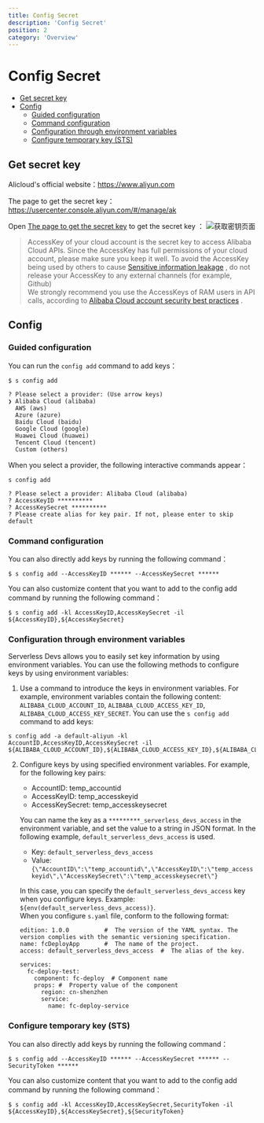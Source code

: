 ```yaml
---
title: Config Secret
description: 'Config Secret'
position: 2
category: 'Overview'
---
```

# Config Secret

- [Get secret key](#Get-secret-key)
- [Config](#Config)
    - [Guided configuration](#Guided-configuration)
    - [Command configuration](#Command-configuration)
    - [Configuration through environment variables](#Configuration-through-environment-variables)
    - [Configure temporary key (STS)](#Configure-temporary-key-STS)
    
## Get secret key

Alicloud's official website：https://www.aliyun.com   

The page to get the secret key：https://usercenter.console.aliyun.com/#/manage/ak

Open [The page to get the secret key](https://usercenter.console.aliyun.com/#/manage/ak) to get the secret key ：
  ![获取密钥页面](https://images.devsapp.cn/access/aliyun-access.jpg)


> AccessKey of your cloud account is the secret key to access Alibaba Cloud APIs. Since the AccessKey has full permissions of your cloud account, please make sure you keep it well. To avoid the AccessKey being used by others to cause [Sensitive information leakage](https://www.alibabacloud.com/help/doc-detail/54059.htm) , do not release your AccessKey to any external channels (for example, Github)    
> We strongly recommend you use the AccessKeys of RAM users in API calls, according to [Alibaba Cloud account security best practices](https://www.alibabacloud.com/help/doc-detail/102600.html) .

## Config

### Guided configuration

You can run the `config add` command to add keys：

```shell script
$ s config add 

? Please select a provider: (Use arrow keys)
❯ Alibaba Cloud (alibaba) 
  AWS (aws) 
  Azure (azure) 
  Baidu Cloud (baidu) 
  Google Cloud (google) 
  Huawei Cloud (huawei) 
  Tencent Cloud (tencent) 
  Custom (others) 
```

When you select a provider, the following interactive commands appear：

```shell script
s config add 

? Please select a provider: Alibaba Cloud (alibaba)
? AccessKeyID **********
? AccessKeySecret **********
? Please create alias for key pair. If not, please enter to skip default
```

### Command configuration

You can also directly add keys by running the following command：

```shell script
$ s config add --AccessKeyID ****** --AccessKeySecret ****** 
```

You can also customize content that you want to add to the config add command by running the following command：

```shell script
$ s config add -kl AccessKeyID,AccessKeySecret -il ${AccessKeyID},${AccessKeySecret}
```


### Configuration through environment variables

Serverless Devs allows you to easily set key information by using environment variables. You can use the following methods to configure keys by using environment variables:

1. Use a command to introduce the keys in environment variables. For example, environment variables contain the following content: `ALIBABA_CLOUD_ACCOUNT_ID`, `ALIBABA_CLOUD_ACCESS_KEY_ID`, `ALIBABA_CLOUD_ACCESS_KEY_SECRET`. You can use the `s config add` command to add keys: 

```shell script
s config add -a default-aliyun -kl AccountID,AccessKeyID,AccessKeySecret -il ${ALIBABA_CLOUD_ACCOUNT_ID},${ALIBABA_CLOUD_ACCESS_KEY_ID},${ALIBABA_CLOUD_ACCESS_KEY_SECRET}.
```


2. Configure keys by using specified environment variables. For example, for the following key pairs:
    - AccountID: temp_accountid
    - AccessKeyID: temp_accesskeyid
    - AccessKeySecret: temp_accesskeysecret    

    You can name the key as a `*********_serverless_devs_access` in the environment variable, and set the value to a string in JSON format. In the following example, `default_serverless_devs_access` is used.
    - Key: `default_serverless_devs_access`
    - Value: `{\"AccountID\":\"temp_accountid\",\"AccessKeyID\":\"temp_accesskeyid\",\"AccessKeySecret\":\"temp_accesskeysecret\"}`
 
    In this case, you can specify the `default_serverless_devs_access` key when you configure keys. Example: `${env(default_serverless_devs_access)}`.
​    
    When you configure `s.yaml` file, conform to the following format: 
    ```
    edition: 1.0.0          #  The version of the YAML syntax. The version complies with the semantic versioning specification.
    name: fcDeployApp       #  The name of the project. 
    access: default_serverless_devs_access  #  The alias of the key.

    services:
      fc-deploy-test:
        component: fc-deploy  # Component name
        props: #  Property value of the component
          region: cn-shenzhen
          service:
            name: fc-deploy-service
    ```

### Configure temporary key (STS)


You can also directly add keys by running the following command：

```shell script
$ s config add --AccessKeyID ****** --AccessKeySecret ****** --SecurityToken ******
```

You can also customize content that you want to add to the config add command by running the following command：

```shell script
$ s config add -kl AccessKeyID,AccessKeySecret,SecurityToken -il ${AccessKeyID},${AccessKeySecret},${SecurityToken}
```

